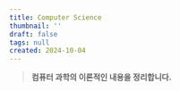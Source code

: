 ```yaml
---
title: Computer Science
thumbnail: ''
draft: false
tags: null
created: 2024-10-04
---
```



 > 
 > **컴퓨터 과학의 이론적인 내용을 정리합니다.**

